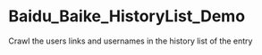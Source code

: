 # Baidu_Baike_HistoryList_Demo
Crawl the users links and usernames in the history list of the entry
